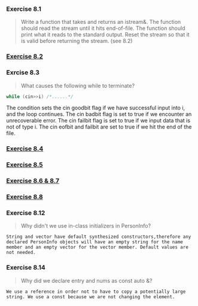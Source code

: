 ### Exercise 8.1
> Write a function that takes and returns an istream&. The function should read the stream until it hits end-of-file. The function should print what it reads to the standard output. Reset the stream so that it is valid before returning the stream. (see 8.2)

### [Exercise 8.2](https://github.com/ss-haze/cpp_primer/blob/main/ch08/8-02.cpp)

### Exrcise 8.3
> What causes the following while to terminate?
```c++
while (cin>>i) /*......*/
```
The condition sets the cin goodbit flag if we have successful input into i, and the loop continues.
The cin badbit flag is set to true if we encounter an unrecoverable error.
The cin failbit flag is set to true if we input data that is not of type i.
The cin eofbit and failbit are set to true if we hit the end of the file.

### [Exercise 8.4](https://github.com/ss-haze/cpp_primer/blob/main/ch08/8-04.cpp) 

### [Exercise 8.5](https://github.com/ss-haze/cpp_primer/blob/main/ch08/8-05.cpp)

### [Exercise 8.6 & 8.7](https://github.com/ss-haze/cpp_primer/blob/main/ch08/8-06.cpp) 

### [Exercise 8.8](https://github.com/ss-haze/cpp_primer/blob/main/ch08/8-08.cpp)

### Exercise 8.12
> Why didn't we use in-class initializers in PersonInfo?
```
String and vector have default synthesized constructors,therefore any declared PersonInfo objects will have an empty string for the name member and an empty vector for the vector member. Default values are not needed.
```

### Exercise 8.14
> Why did we declare entry and nums as const auto &?
```
We use a reference in order not to have to copy a potentially large string. We use a const because we are not changing the element.
```
